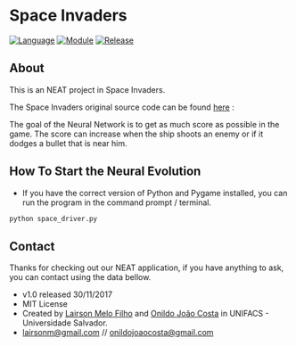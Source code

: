 Space Invaders
===========

[![Language](https://img.shields.io/badge/language-python-blue.svg?style=flat
)](https://www.python.org)
[![Module](https://img.shields.io/badge/module-pygame-brightgreen.svg?style=flat
)](http://www.pygame.org/news.html)
[![Release](https://img.shields.io/badge/release-v1.0-orange.svg?style=flat
)](http://www.leejamesrobinson.com/space-invaders.html)

About
-----
This is an NEAT project in Space Invaders.

The Space Invaders original source code can be found [here](https://github.com/leerob/Space_Invaders) : 

The goal of the Neural Network is to get as much score as possible in the game. 
The score can increase when the ship shoots an enemy or if it dodges a bullet that is near him. 


How To Start the Neural Evolution
----
   
 - If you have the correct version of Python and Pygame installed, you can run the program in the command prompt / terminal.
 ``` bash
python space_driver.py
 ```


Contact
----
Thanks for checking out our NEAT application, if you have anything to ask, you can contact using the data bellow.

- v1.0 released 30/11/2017
- MIT License
- Created by [Lairson Melo Filho](https://github.com/lairsonm) and [Onildo João Costa](https://github.com/onildojoao) in UNIFACS - Universidade Salvador.
- lairsonm@gmail.com // onildojoaocosta@gmail.com
